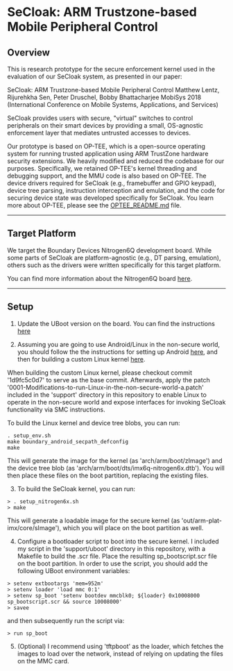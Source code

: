 # SeCloak: ARM Trustzone-based Mobile Peripheral Control

## Overview
This is research prototype for the secure enforcement kernel used
in the evaluation of our SeCloak system, as presented in our paper:

SeCloak: ARM Trustzone-based Mobile Peripheral Control
Matthew Lentz, Rijurehkha Sen, Peter Druschel, Bobby Bhattacharjee
MobiSys 2018 (International Conference on Mobile Systems, Applications, and Services)

SeCloak provides users with secure, "virtual" switches to control peripherals
on their smart devices by providing a small, OS-agnostic enforcement layer that
mediates untrusted accesses to devices.

Our prototype is based on OP-TEE, which is a open-source operating system
for running trusted application using ARM TrustZone hardware security
extensions. We heavily modified and reduced the codebase for our purposes.
Specifically, we retained OP-TEE's kernel threading and debugging support,
and the MMU code is also based on OP-TEE. The device drivers required for
SeCloak (e.g., framebuffer and GPIO keypad), device tree parsing,
instruction interception and emulation, and the code for securing device
state was developed specifically for SeCloak. You learn more about OP-TEE,
please see the [OPTEE_README.md](OPTEE_README.md) file.

---

## Target Platform
We target the Boundary Devices Nitrogen6Q development board. While some
parts of SeCloak are platform-agnostic (e.g., DT parsing, emulation), others
such as the drivers were written specifically for this target platform.

You can find more information about the Nitrogen6Q board
[here](https://boundarydevices.com/product/nitrogen6x/).

---

## Setup

1. Update the UBoot version on the board. You can find the instructions
   [here](https://boundarydevices.com/u-boot-v2017-03/)

2. Assuming you are going to use Android/Linux in the non-secure world, you
   should follow the the instructions for setting up Android
[here](https://boundarydevices.com/android-nougat-7-1-1-release-imx6-boards/),
and then for building a custom Linux kernel
[here](https://boundarydevices.com/imx-linux-kernel-4-1-15/).

When building the custom Linux kernel, please checkout commit '1d9fc5c0d7'
to serve as the base commit. Afterwards, apply the patch
'0001-Modifications-to-run-Linux-in-the-non-secure-world-a.patch' included
in the 'support' directory in this repository to enable Linux to operate in
the non-secure world and expose interfaces for invoking SeCloak
functionality via SMC instructions.

To build the Linux kernel and device tree blobs, you can run:

```console
. setup_env.sh
make boundary_android_secpath_defconfig
make
```

This will generate the image for the kernel (as 'arch/arm/boot/zImage') and
the device tree blob (as 'arch/arm/boot/dts/imx6q-nitrogen6x.dtb'). You will
then place these files on the boot partition, replacing the existing files.

3. To build the SeCloak kernel, you can run:

```console
> . setup_nitrogen6x.sh
> make
```

This will generate a loadable image for the secure kernel (as
'out/arm-plat-imx/core/sImage'), which you will place on the boot partition
as well.

4. Configure a bootloader script to boot into the secure kernel. I included
   my script in the 'support/uboot' directory in this repository, with a
Makefile to build the .scr file. Place the resulting sp_bootscript.scr file
on the boot partition. In order to use the script, you should add the
following UBoot environment variables:

```console
> setenv extbootargs 'mem=952m'
> setenv loader 'load mmc 0:1'
> setenv sp_boot 'setenv bootdev mmcblk0; ${loader} 0x10008000 sp_bootscript.scr && source 10008000'
> savee
```

and then subsequently run the script via:

```console
> run sp_boot
```

5. (Optional) I recommend using 'tftpboot' as the loader, which fetches the
   images to load over the network, instead of relying on updating the files
on the MMC card.

